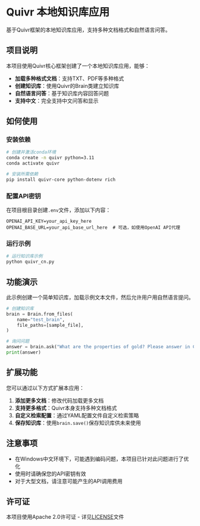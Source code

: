 # Quivr 本地知识库应用

基于Quivr框架的本地知识库应用，支持多种文档格式和自然语言问答。

## 项目说明

本项目使用Quivr核心框架创建了一个本地知识库应用，能够：

- **加载多种格式文档**：支持TXT、PDF等多种格式
- **创建知识库**：使用Quivr的Brain类建立知识库
- **自然语言问答**：基于知识库内容回答问题
- **支持中文**：完全支持中文问答和显示

## 如何使用

### 安装依赖

```bash
# 创建并激活conda环境
conda create -n quivr python=3.11
conda activate quivr

# 安装所需依赖
pip install quivr-core python-dotenv rich
```

### 配置API密钥

在项目根目录创建`.env`文件，添加以下内容：

```
OPENAI_API_KEY=your_api_key_here
OPENAI_BASE_URL=your_api_base_url_here  # 可选，如使用OpenAI API代理
```

### 运行示例

```bash
# 运行知识库示例
python quivr_cn.py
```

## 功能演示

此示例创建一个简单知识库，加载示例文本文件，然后允许用户用自然语言提问。

```python
# 创建知识库
brain = Brain.from_files(
    name="test_brain",
    file_paths=[sample_file],
)

# 询问问题
answer = brain.ask("What are the properties of gold? Please answer in Chinese.")
print(answer)
```

## 扩展功能

您可以通过以下方式扩展本应用：

1. **添加更多文档**：修改代码加载更多文档
2. **支持更多格式**：Quivr本身支持多种文档格式
3. **自定义检索配置**：通过YAML配置文件自定义检索策略
4. **保存知识库**：使用`brain.save()`保存知识库供未来使用

## 注意事项

- 在Windows中文环境下，可能遇到编码问题，本项目已针对此问题进行了优化
- 使用时请确保您的API密钥有效
- 对于大型文档，请注意可能产生的API调用费用

## 许可证

本项目使用Apache 2.0许可证 - 详见[LICENSE](LICENSE)文件
